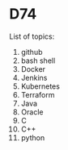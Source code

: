 # D74

List of topics:
1) github
2) bash shell
3) Docker
4) Jenkins
5) Kubernetes
6) Terraform
7) Java
8) Oracle
9) C
10) C++
11) python